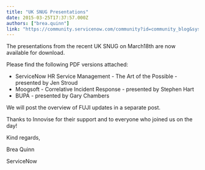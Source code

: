 ```yaml
---
title: "UK SNUG Presentations"
date: 2015-03-25T17:37:57.000Z
authors: ["brea.quinn"]
link: "https://community.servicenow.com/community?id=community_blog&sys_id=7f2de6e5dbd0dbc01dcaf3231f9619c5"
---
```

<p>The presentations from the recent UK SNUG on March18th are now available for download.</p><p>Please find the following PDF versions attached:</p><p></p><ul><li>ServiceNow HR Service Management - The Art of the Possible - presented by Jen Stroud</li><li>Moogsoft - Correlative Incident Response - presented by Stephen Hart</li><li>BUPA - presented by Gary Chambers</li></ul><p></p><p>We will post the overview of FUJI updates in a separate post.   </p><p></p><p>Thanks to Innovise for their support and to everyone who joined us on the day!</p><p></p><p>Kind regards,</p><p></p><p>Brea Quinn</p><p>ServiceNow</p>